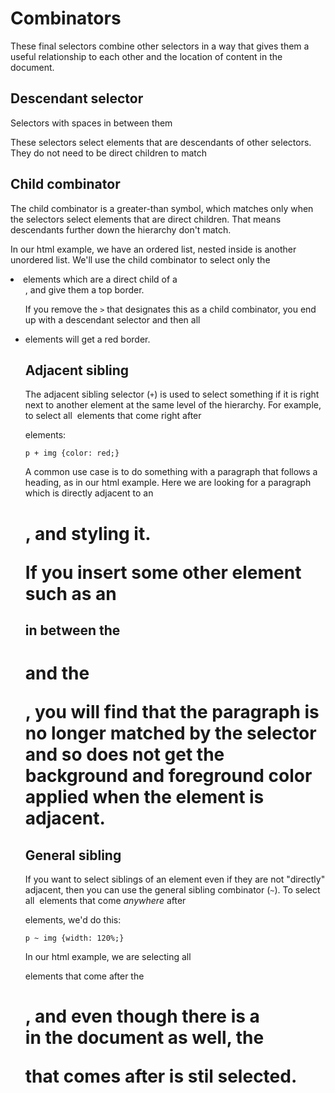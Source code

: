 # Combinators #
These final selectors combine other selectors in a way that gives them a useful relationship to each other and the location of content in the document.

## Descendant selector ##
Selectors with spaces in between them

These selectors select elements that are descendants of other selectors. They do not need to be direct children to match

## Child combinator ##
The child combinator is a greater-than symbol, which matches only when the selectors select elements that are direct children. That means descendants further down the hierarchy don't match.

In our html example, we have an ordered list, nested inside is another unordered list. We'll use the child combinator to select only the <li> elements which are a direct child of a <ul>, and give them a top border.

If you remove the `>` that designates this as a child combinator, you end up with a descendant selector and then all <li> elements will get a red border.

## Adjacent sibling ##
The adjacent sibling selector (`+`) is used to select something if it is right next to another element at the same level of the hierarchy. For example, to select all <img> elements that come right after <p> elements:

`p + img {color: red;}`

A common use case is to do something with a paragraph that follows a heading, as in our html example. Here we are looking for a paragraph which is directly adjacent to an <h1>, and styling it.

If you insert some other element such as an <h2> in between the <h1> and the <p>, you will find that the paragraph is no longer matched by the selector and so does not get the background and foreground color applied when the element is adjacent.

## General sibling ##
If you want to select siblings of an element even if they are not "directly" adjacent, then you can use the general sibling combinator (`~`). To select all <img> elements that come *anywhere* after <p> elements, we'd do this:

`p ~ img {width: 120%;}`

In our html example, we are selecting all <p> elements that come after the <h1>, and even though there is a <div> in the document as well, the <p> that comes after is stil selected.